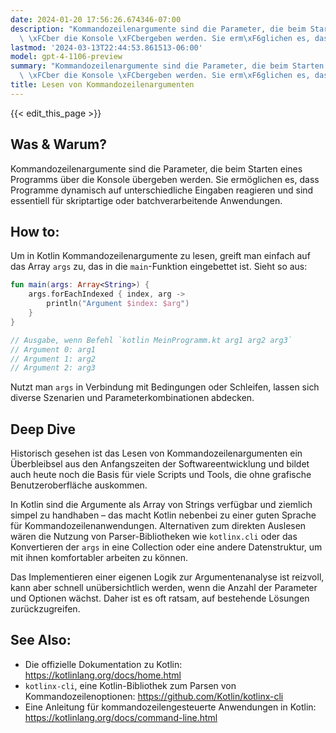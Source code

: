 ```yaml
---
date: 2024-01-20 17:56:26.674346-07:00
description: "Kommandozeilenargumente sind die Parameter, die beim Starten eines Programms\
  \ \xFCber die Konsole \xFCbergeben werden. Sie erm\xF6glichen es, dass Programme\u2026"
lastmod: '2024-03-13T22:44:53.861513-06:00'
model: gpt-4-1106-preview
summary: "Kommandozeilenargumente sind die Parameter, die beim Starten eines Programms\
  \ \xFCber die Konsole \xFCbergeben werden. Sie erm\xF6glichen es, dass Programme\u2026"
title: Lesen von Kommandozeilenargumenten
---
```


{{< edit_this_page >}}

## Was & Warum?
Kommandozeilenargumente sind die Parameter, die beim Starten eines Programms über die Konsole übergeben werden. Sie ermöglichen es, dass Programme dynamisch auf unterschiedliche Eingaben reagieren und sind essentiell für skriptartige oder batchverarbeitende Anwendungen.

## How to:
Um in Kotlin Kommandozeilenargumente zu lesen, greift man einfach auf das Array `args` zu, das in die `main`-Funktion eingebettet ist. Sieht so aus:

```kotlin
fun main(args: Array<String>) {
    args.forEachIndexed { index, arg ->
        println("Argument $index: $arg")
    }
}

// Ausgabe, wenn Befehl `kotlin MeinProgramm.kt arg1 arg2 arg3`
// Argument 0: arg1
// Argument 1: arg2
// Argument 2: arg3
```

Nutzt man `args` in Verbindung mit Bedingungen oder Schleifen, lassen sich diverse Szenarien und Parameterkombinationen abdecken.

## Deep Dive
Historisch gesehen ist das Lesen von Kommandozeilenargumenten ein Überbleibsel aus den Anfangszeiten der Softwareentwicklung und bildet auch heute noch die Basis für viele Scripts und Tools, die ohne grafische Benutzeroberfläche auskommen. 

In Kotlin sind die Argumente als Array von Strings verfügbar und ziemlich simpel zu handhaben – das macht Kotlin nebenbei zu einer guten Sprache für Kommandozeilenanwendungen. Alternativen zum direkten Auslesen wären die Nutzung von Parser-Bibliotheken wie `kotlinx.cli` oder das Konvertieren der `args` in eine Collection oder eine andere Datenstruktur, um mit ihnen komfortabler arbeiten zu können.

Das Implementieren einer eigenen Logik zur Argumentenanalyse ist reizvoll, kann aber schnell unübersichtlich werden, wenn die Anzahl der Parameter und Optionen wächst. Daher ist es oft ratsam, auf bestehende Lösungen zurückzugreifen.

## See Also:
- Die offizielle Dokumentation zu Kotlin: https://kotlinlang.org/docs/home.html
- `kotlinx-cli`, eine Kotlin-Bibliothek zum Parsen von Kommandozeilenoptionen: https://github.com/Kotlin/kotlinx-cli
- Eine Anleitung für kommandozeilengesteuerte Anwendungen in Kotlin: https://kotlinlang.org/docs/command-line.html
